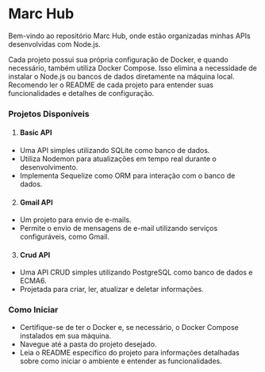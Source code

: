 # Marc Hub 

Bem-vindo ao repositório Marc Hub, onde estão organizadas minhas APIs desenvolvidas com Node.js.

Cada projeto possui sua própria configuração de Docker, e quando necessário, também utiliza Docker Compose. Isso elimina a necessidade de instalar o Node.js ou bancos de dados diretamente na máquina local. Recomendo ler o README de cada projeto para entender suas funcionalidades e detalhes de configuração.


### Projetos Disponíveis

1. ####  Basic API
- Uma API simples utilizando SQLite como banco de dados.
- Utiliza Nodemon para atualizações em tempo real durante o desenvolvimento.
- Implementa Sequelize como ORM para interação com o banco de dados.

2. ####  Gmail API
- Um projeto para envio de e-mails.
- Permite o envio de mensagens de e-mail utilizando serviços configuráveis, como Gmail.

3. ####  Crud API
- Uma API CRUD simples utilizando PostgreSQL como banco de dados e ECMA6.
- Projetada para criar, ler, atualizar e deletar informações.


### Como Iniciar

- Certifique-se de ter o Docker e, se necessário, o Docker Compose instalados em sua máquina.
- Navegue até a pasta do projeto desejado.
- Leia o README específico do projeto para informações detalhadas sobre como iniciar o ambiente e entender as funcionalidades.
